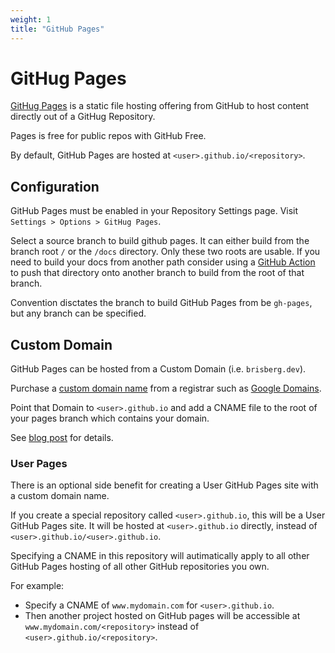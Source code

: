 ```yaml
---
weight: 1
title: "GitHub Pages"
---
```


# GitHug Pages

[GitHug Pages](https://pages.github.com/) is a static file hosting offering from GitHub to host content directly out of a GitHug Repository.

Pages is free for public repos with GitHub Free.

By default, GitHub Pages are hosted at `<user>.github.io/<repository>`.

## Configuration

GitHub Pages must be enabled in your Repository Settings page. Visit `Settings > Options > GitHug Pages`.

Select a source branch to build github pages. It can either build from the branch root `/` or the `/docs` directory. Only these two roots are usable. If you need to build your docs from another path consider using a [GitHub Action](https://github.com/features/actions) to push that directory onto another branch to build from the root of that branch.

Convention disctates the branch to build GitHub Pages from be `gh-pages`, but any branch can be specified.

## Custom Domain

GitHub Pages can be hosted from a Custom Domain (i.e. `brisberg.dev`).

Purchase a [custom domain name](/docs/web-domains/#purchase-a-domain-name) from a registrar such as [Google Domains](https://domains.google/).

Point that Domain to `<user>.github.io` and add a CNAME file to the root of your pages branch which contains your domain.

See [blog post]() for details.

### User Pages

There is an optional side benefit for creating a User GitHub Pages site with a custom domain name.

If you create a special repository called `<user>.github.io`, this will be a User GitHub Pages site. It will be hosted at `<user>.github.io` directly, instead of `<user>.github.io/<user>.github.io`.

Specifying a CNAME in this repository will autimatically apply to all other GitHub Pages hosting of all other GitHub repositories you own.

For example:
- Specify a CNAME of `www.mydomain.com` for `<user>.github.io`.
- Then another project hosted on GitHub pages will be accessible at `www.mydomain.com/<repository>` instead of `<user>.github.io/<repository>`.
